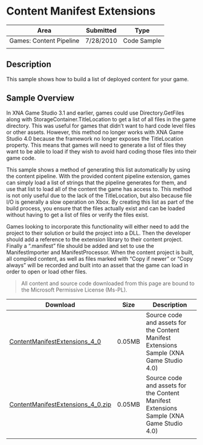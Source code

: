 # Content Manifest Extensions

|Area|Submitted|Type|
|-|-|-|
Games: Content Pipeline|7/28/2010|Code Sample
||||

## Description

This sample shows how to build a list of deployed content for your game.

## Sample Overview

In XNA Game Studio 3.1 and earlier, games could use Directory.GetFiles along with StorageContainer.TitleLocation to get a list of all files in the game directory. This was useful for games that didn’t want to hard code level files or other assets. However, this method no longer works with XNA Game Studio 4.0 because the framework no longer exposes the TitleLocation property. This means that games will need to generate a list of files they want to be able to load if they wish to avoid hard coding those files into their game code.

This sample shows a method of generating this list automatically by using the content pipeline. With the provided content pipeline extension, games can simply load a list of strings that the pipeline generates for them, and use that list to load all of the content the game has access to. This method is not only useful due to the lack of the TitleLocation, but also because file I/O is generally a slow operation on Xbox. By creating this list as part of the build process, you ensure that the files actually exist and can be loaded without having to get a list of files or verify the files exist.

Games looking to incorporate this functionality will either need to add the project to their solution or build the project into a DLL. Then the developer should add a reference to the extension library to their content project. Finally a “.manifest” file should be added and set to use the ManifestImporter and ManifestProcessor. When the content project is built, all compiled content, as well as files marked with “Copy if newer” or “Copy always” will be recorded and built into an asset that the game can load in order to open or load other files.

> All content and source code downloaded from this page are bound to the Microsoft Permissive License (Ms-PL).

Download | Size | Description
---|---|---|
[ContentManifestExtensions_4_0](https://github.com/simondarksidej/XNAGameStudio/tree/archive/Samples/ContentManifestExtensions_4_0) | 0.05MB | Source code and assets for the Content Manifest Extensions Sample (XNA Game Studio 4.0)
[ContentManifestExtensions_4_0.zip](https://github.com/simondarksidej/XNAGameStudioZips/raw/zips/ContentManifestExtensions_4_0.zip) | 0.05MB | Source code and assets for the Content Manifest Extensions Sample (XNA Game Studio 4.0)
||||
